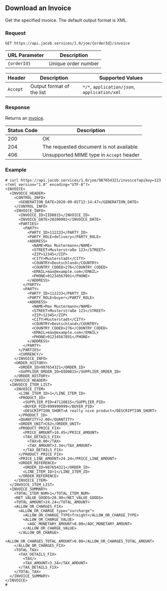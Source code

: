 ## Download an Invoice
Get the specified invoice. The default output format is XML.

### Request
`GET https://api.jacob.services/1.0/joe/{orderId}/invoice`

| URL Parameter | Description |
| --- | --- |
| `{orderId}` | Unique order number |

| Header | Description | Supported Values |
| --- | --- | --- |
| `Accept` | Output format of the list | `*/*`, `application/json`, `application/xml` |

### Response
Returns an [invoice](invoice_object.md).

| Status Code | Description |
| --- | --- |
| 200 | OK |
| 204 | The requested document is not available |
| 406 | Unsupported MIME type in `Accept` header |

### Example
```
# curl https://api.jacob.services/1.0/joe/987654321/invoice?apikey=123
<?xml version="1.0" encoding="UTF-8"?>
<INVOICE>
  <INVOICE_HEADER>
    <CONTROL_INFO>
      <GENERATION_DATE>2020-09-01T12:14:47</GENERATION_DATE>
    </CONTROL_INFO>
    <INVOICE_INFO>
      <INVOICE_ID>IID0815</INVOICE_ID>
      <INVOICE_DATE>20200901</INVOICE_DATE>
      <PARTIES>
        <PARTY>
          <PARTY_ID>112233</PARTY_ID>
          <PARTY_ROLE>delivery</PARTY_ROLE>
          <ADDRESS>
            <NAME>Max Mustermann</NAME>
            <STREET>Musterstraße 123</STREET>
            <ZIP>12345</ZIP>
            <CITY>Musterstadt</CITY>
            <COUNTRY>Deutschland</COUNTRY>
            <COUNTRY_CODED>276</COUNTRY_CODED>
            <EMAIL>max@example.com</EMAIL>
            <PHONE>01234567891</PHONE>
          </ADDRESS>
        </PARTY>
        <PARTY>
          <PARTY_ID>112233</PARTY_ID>
          <PARTY_ROLE>buyer</PARTY_ROLE>
          <ADDRESS>
            <NAME>Max Mustermann</NAME>
            <STREET>Musterstraße 123</STREET>
            <ZIP>12345</ZIP>
            <CITY>Musterstadt</CITY>
            <COUNTRY>Deutschland</COUNTRY>
            <COUNTRY_CODED>276</COUNTRY_CODED>
            <EMAIL>max@example.com</EMAIL>
            <PHONE>01234567891</PHONE>
          </ADDRESS>
        </PARTY>
      </PARTIES>
      <CURRENCY/>
    </INVOICE_INFO>
    <ORDER_HISTORY>
      <ORDER_ID>987654321</ORDER_ID>
      <SUPPLIER_ORDER_ID>OID0815</SUPPLIER_ORDER_ID>
    </ORDER_HISTORY>
  </INVOICE_HEADER>
  <INVOICE_ITEM_LIST>
    <INVOICE_ITEM>
      <LINE_ITEM_ID>1</LINE_ITEM_ID>
      <PRODUCT_ID>
        <SUPPLIER_PID>47110815</SUPPLIER_PID>
        <BUYER_PID>999999999</BUYER_PID>
        <DESCRIPTION_SHORT>A really nice product</DESCRIPTION_SHORT>
      </PRODUCT_ID>
      <QUANTITY>2.00</QUANTITY>
      <ORDER_UNIT>C62</ORDER_UNIT>
      <PRODUCT_PRICE_FIX>
        <PRICE_AMOUNT>10.45</PRICE_AMOUNT>
        <TAX_DETAILS_FIX>
          <TAX>0.00</TAX>
          <TAX_AMOUNT>3.34</TAX_AMOUNT>
        </TAX_DETAILS_FIX>
      </PRODUCT_PRICE_FIX>
      <PRICE_LINE_AMOUNT>24.24</PRICE_LINE_AMOUNT>
      <ORDER_REFERENCE>
        <ORDER_ID>987654321</ORDER_ID>
        <LINE_ITEM_ID>1</LINE_ITEM_ID>
      </ORDER_REFERENCE>
    </INVOICE_ITEM>
  </INVOICE_ITEM_LIST>
  <INVOICE_SUMMARY>
    <TOTAL_ITEM_NUM>1</TOTAL_ITEM_NUM>
    <NET_VALUE_GOODS>20.90</NET_VALUE_GOODS>
    <TOTAL_AMOUNT>24.24</TOTAL_AMOUNT>
    <ALLOW_OR_CHARGES_FIX>
      <ALLOW_OR_CHARGE type="surcharge">
        <ALLOW_OR_CHARGE_TYPE>freight</ALLOW_OR_CHARGE_TYPE>
        <ALLOW_OR_CHARGE_VALUE>
          <AOC_MONETARY_AMOUNT>0.00</AOC_MONETARY_AMOUNT>
        </ALLOW_OR_CHARGE_VALUE>
      </ALLOW_OR_CHARGE>
      <ALLOW_OR_CHARGES_TOTAL_AMOUNT>0.00</ALLOW_OR_CHARGES_TOTAL_AMOUNT>
    </ALLOW_OR_CHARGES_FIX>
    <TOTAL_TAX>
      <TAX_DETAILS_FIX>
        <TAX/>
        <TAX_AMOUNT>3.34</TAX_AMOUNT>
      </TAX_DETAILS_FIX>
    </TOTAL_TAX>
  </INVOICE_SUMMARY>
</INVOICE>
#
```